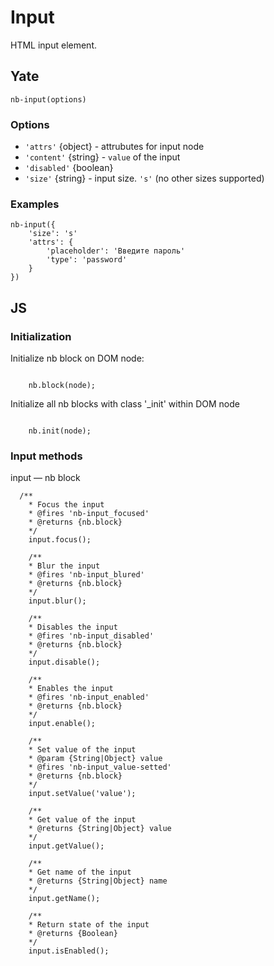 # Input

HTML input element.

## Yate

```
nb-input(options)
```

### Options
 * `'attrs'` {object} - attrubutes for input node
 * `'content'` {string} - `value` of the input
 * `'disabled'` {boolean}
 * `'size'` {string}  - input size. `'s'` (no other sizes supported)

### Examples

```
nb-input({
    'size': 's'
    'attrs': {
        'placeholder': 'Введите пароль'
        'type': 'password'
    }
})
```


## JS

### Initialization

Initialize nb block on DOM node:

```

    nb.block(node);

```

Initialize all nb blocks with class '_init' within DOM node

```

    nb.init(node);

```
### Input methods


input — nb block

```
  /**
    * Focus the input
    * @fires 'nb-input_focused'
    * @returns {nb.block}
    */
    input.focus();

    /**
    * Blur the input
    * @fires 'nb-input_blured'
    * @returns {nb.block}
    */
    input.blur();

    /**
    * Disables the input
    * @fires 'nb-input_disabled'
    * @returns {nb.block}
    */
    input.disable();

    /**
    * Enables the input
    * @fires 'nb-input_enabled'
    * @returns {nb.block}
    */
    input.enable();

    /**
    * Set value of the input
    * @param {String|Object} value
    * @fires 'nb-input_value-setted'
    * @returns {nb.block}
    */
    input.setValue('value');

    /**
    * Get value of the input
    * @returns {String|Object} value
    */
    input.getValue();

    /**
    * Get name of the input
    * @returns {String|Object} name
    */
    input.getName();

    /**
    * Return state of the input
    * @returns {Boolean}
    */
    input.isEnabled();

```